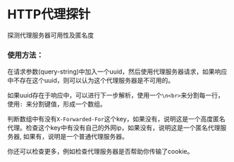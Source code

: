 # HTTP代理探针
探测代理服务器可用性及匿名度

### 使用方法：
 在请求参数(query-string)中加入一个uuid，然后使用代理服务器请求，如果响应中不存在这个uuid，则可以认为这个代理服务器是不可用的。
 
 如果uuid存在于响应中，可以进行下一步解析，使用一个`\n<br>`来分割每一行，使用`: `来分割键值，形成一个数组。
 
 判断数组中有没有`X-Forwarded-For`这个key，如果没有，说明这是一个高度匿名代理。检查这个key中有没有自己的外网ip，如果没有，说明这是一个匿名代理服务器, 如果有，说明是一个普通代理服务器。
 
 你还可以检查更多，例如检查代理服务器是否帮助你传输了cookie。